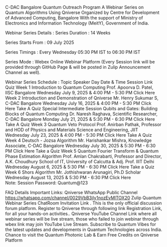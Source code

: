 C-DAC Bangalore Quantum Outreach Program
A Webinar Series on Quantum Algorithms Using Qniverse
Organized by Centre for Development of Advanced Computing, Bangalore With the support of Ministry of Electronics and Information Technology (MeitY), Government of India.

Webinar Series Details :
Series Duration :
14 Weeks

Series Starts From :
09 July 2025

Series Timings :
Every Wednesday 05:30 PM IST to 06:30 PM IST

Series Mode :
Webex Online Webinar Platform (Every Session link will be provided through GitHub Page & will be posted in Zulip Announcement Channel as well).

Webinar Series Schedule :
Topic	Speaker	Day	Date & Time	Session Link	Quiz
Week 1	Introduction to Quantum Computing	Prof. Apoorva D. Patel, IISC Bangalore	Wednesday	July 9, 2025 & 4:00 PM - 5:30 PM	Click Here	
Week 2	Introduction and Demonstration of Qniverse	Mr. Henry Sukumar S, C-DAC Bangalore	Wednesday	July 16, 2025 & 4:00 PM - 5:30 PM	Click Here	Take A Quiz
Special Intermediate Session	Qubits and Gates: Building Blocks of Quantum Computing	Dr. Naresh Raghava, Scientific Researcher, C-DAC Bangalore	Monday	July 21, 2025 & 5:30 PM - 6:30 PM	Click Here	Take A Quiz
Week 3	Quantum Veto Protocol	Prof. Anirban Pathak, Professor and HOD of Physics and Materials Science and Engineering, JIIT	Wednesday	July 23, 2025 & 4:00 PM - 5:30 PM	Click Here	Take A Quiz
Week 4	Deutsch - Jozsa Algorithm	Mr. Harishankar Mishra, Knowledge Associate, C-DAC Bangalore	Wednesday	July 30, 2025 & 5:30 PM - 6:30 PM	Click Here	Take a Quiz
Week 5	Quantum Fourier Transform & Quantum Phase Estimation Algorithm	Prof. Amlan Chakrabarti, Professor and Director, A.K. Choudhury School of IT, University of Calcutta & Adj. Prof. IIIT Delhi	Wednesday	August 6, 2025 & 5:30 PM - 6:30 PM	Click Here	Take a Quiz
Week 6	Shors Algorithm	Mr. Jothishwaran Arunagiri, Ph.D Scholar	Wednesday	August 13, 2025 & 5:30 PM - 6:30 PM	Click Here	
Note: Session Password: Quantum@123

FAQ
Details
Important Links:
Qniverse WhatsApp Public Channel https://whatsapp.com/channel/0029VbB3ily1nozEvMlTOX20
Zulip Quantum Webinar Series ChatRoom Invitation Link . This is the only official discussion forum platform.
Register to Qniverse through following link Registration Link, for all your hands-on activities..
Qniverse YouTube Channel Link where all webinar series will be live stream, those who failed to join webinar through wbex link may join YouTube Live Stream.
Subscribe to Quantum Vibes for the latest updates and developments in Quantum Technologies across India.
Chance to visit the Quantum Photonic Lab & Earn Free Credits on Qniverse Platform
